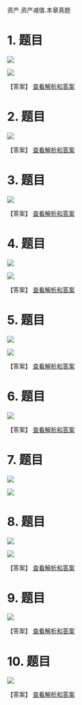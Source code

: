 资产.资产减值.本章真题

# 1. 题目

![](media/e3ce94021b48f1e55a33dacad0262ba6.png)

![](media/b19d19510181b4ecab588cd774d0db41.png)

【答案】
[查看解析和答案](media/2415e969781482c6e0679efbb0494a6a.png.md)
# 2. 题目

![](media/209a1068944ed2fbcc1cbce13a5c4e3a.png)

【答案】
[查看解析和答案](media/ca1f8fb1313e562224aed0268ebda254.png.md)
# 3. 题目

![](media/9708a72a1d05734eaa00fc91eb076e6f.png)

【答案】
[查看解析和答案](media/03051b56b33ba7972c0f265ab8466e7d.png.md)
# 4. 题目

![](media/78bfcd5cfe3183f844325fb685f88ac5.png)

![](media/dd8be14d416c2f9b09aaddcc381f9723.png)

【答案】
[查看解析和答案](media/7b07a769f1a81c5fcf5d6d310bd238b6.png.md)
# 5. 题目

![](media/8f8fa2eb2988fc73ffd1bd2a7d89aa83.png)

![](media/deef3dcd792133d4fa6b027deb7fc289.png)

【答案】
[查看解析和答案](media/f53c244a5e8808aa98f4a55c93982a1a.png.md)
# 6. 题目

![](media/00ae9b153b0b94a85d167074cb000a5d.png)

【答案】
[查看解析和答案](media/e011a3d904167e75abd1346a67216eea.png.md)
# 7. 题目

![](media/d49dbebf888202d5483f4165ed550e33.png)

![](media/c56de9c041a03ca4afad2b563b8a1559.png)

# 8. 题目

![](media/b59b835967d13a72e297fef5ce74df78.png)

![](media/3121003a84b87e7358aa2fe87049523f.png)

【答案】
[查看解析和答案](media/3f5747af38dafaf0b2c9bef8d57faac5.png.md)
# 9. 题目

![](media/aed81ab74bc038d454ac6c6a7d20806d.png)

【答案】
[查看解析和答案](media/0ffb06ad9c1bfb1ebac91766c82b5f81.png.md)
# 10. 题目

![](media/37a4cddceffeead0b5bfb09811a2737a.png)

【答案】
[查看解析和答案](media/006d8fdc637caeea374205b1109c58d5.png.md)

